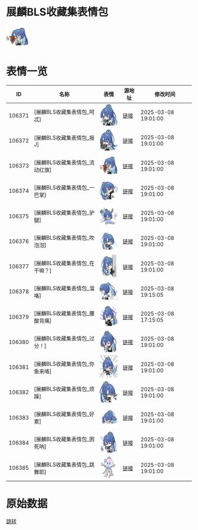 # 展麟BLS收藏集表情包

<img src="./cover.png" height="60" alt="cover" />

# 表情一览

|ID|名称|表情|源地址|修改时间|
|----|----|----|----|----|
|106371|[展麟BLS收藏集表情包_呵忒]|<img src="./pic/106371_%5B展麟BLS收藏集表情包_呵忒%5D.png" height="60" alt="呵忒"/>|[链接](https://i0.hdslb.com/bfs/garb/90d78ce60bca112556b7ccd4ced94ce0ccd596ce.png)|2025-03-08 19:01:00|
|106372|[展麟BLS收藏集表情包_报J]|<img src="./pic/106372_%5B展麟BLS收藏集表情包_报J%5D.png" height="60" alt="报J"/>|[链接](https://i0.hdslb.com/bfs/garb/289e1fc5b4c28871ac4f2fa1ef294ad0a79250cb.png)|2025-03-08 19:01:00|
|106373|[展麟BLS收藏集表情包_流动红旗]|<img src="./pic/106373_%5B展麟BLS收藏集表情包_流动红旗%5D.png" height="60" alt="流动红旗"/>|[链接](https://i0.hdslb.com/bfs/garb/9396ec53a8c9899f93eba56ad7e8dd74c96b7fa2.png)|2025-03-08 19:01:00|
|106374|[展麟BLS收藏集表情包_一巴掌]|<img src="./pic/106374_%5B展麟BLS收藏集表情包_一巴掌%5D.png" height="60" alt="一巴掌"/>|[链接](https://i0.hdslb.com/bfs/garb/cebc24db21e9b74b41009fd896b0116dd00c61a6.png)|2025-03-08 19:01:00|
|106375|[展麟BLS收藏集表情包_驴腿]|<img src="./pic/106375_%5B展麟BLS收藏集表情包_驴腿%5D.png" height="60" alt="驴腿"/>|[链接](https://i0.hdslb.com/bfs/garb/2fcff6cd348399dee823b770f96d1fe5087cd042.png)|2025-03-08 19:01:00|
|106376|[展麟BLS收藏集表情包_吹泡泡]|<img src="./pic/106376_%5B展麟BLS收藏集表情包_吹泡泡%5D.png" height="60" alt="吹泡泡"/>|[链接](https://i0.hdslb.com/bfs/garb/696cf027bf92b16e8a8e88ba7ceedebdd0ee81b8.png)|2025-03-08 19:01:00|
|106377|[展麟BLS收藏集表情包_在干嘛？]|<img src="./pic/106377_%5B展麟BLS收藏集表情包_在干嘛？%5D.png" height="60" alt="在干嘛？"/>|[链接](https://i0.hdslb.com/bfs/garb/6ee7b6a3c66dbc75709f397afcbe2202d5e90271.png)|2025-03-08 19:01:00|
|106378|[展麟BLS收藏集表情包_溜咯]|<img src="./pic/106378_%5B展麟BLS收藏集表情包_溜咯%5D.png" height="60" alt="溜咯"/>|[链接](https://i0.hdslb.com/bfs/garb/d038ca9dce66964c32f19b30b7ec83cf89a65e63.png)|2025-03-08 19:15:05|
|106379|[展麟BLS收藏集表情包_腰酸背痛]|<img src="./pic/106379_%5B展麟BLS收藏集表情包_腰酸背痛%5D.png" height="60" alt="腰酸背痛"/>|[链接](https://i0.hdslb.com/bfs/garb/b17f2dcd6afee1ae979c3df8224135e190c576bf.png)|2025-03-08 17:15:05|
|106380|[展麟BLS收藏集表情包_过分！]|<img src="./pic/106380_%5B展麟BLS收藏集表情包_过分！%5D.png" height="60" alt="过分！"/>|[链接](https://i0.hdslb.com/bfs/garb/5736741857f370494972a359a6e6d5bce763810f.png)|2025-03-08 19:01:00|
|106381|[展麟BLS收藏集表情包_你鱼来咯]|<img src="./pic/106381_%5B展麟BLS收藏集表情包_你鱼来咯%5D.png" height="60" alt="你鱼来咯"/>|[链接](https://i0.hdslb.com/bfs/garb/58e82e6f3e02c6ff3c55021eca5b2f2b87704fc6.png)|2025-03-08 19:01:00|
|106382|[展麟BLS收藏集表情包_烦躁]|<img src="./pic/106382_%5B展麟BLS收藏集表情包_烦躁%5D.png" height="60" alt="烦躁"/>|[链接](https://i0.hdslb.com/bfs/garb/a08e34c161fbe9b8ca9ea91097be4b0654dfd2f5.png)|2025-03-08 19:01:00|
|106383|[展麟BLS收藏集表情包_好累]|<img src="./pic/106383_%5B展麟BLS收藏集表情包_好累%5D.png" height="60" alt="好累"/>|[链接](https://i0.hdslb.com/bfs/garb/17eb59ce4ebf94e45bccb97ef9be41abc20d0085.png)|2025-03-08 19:01:00|
|106384|[展麟BLS收藏集表情包_困死呐]|<img src="./pic/106384_%5B展麟BLS收藏集表情包_困死呐%5D.png" height="60" alt="困死呐"/>|[链接](https://i0.hdslb.com/bfs/garb/776228a14ccb3efb632916a0052b6279593c2e6f.png)|2025-03-08 19:01:00|
|106385|[展麟BLS收藏集表情包_跳舞耶]|<img src="./pic/106385_%5B展麟BLS收藏集表情包_跳舞耶%5D.png" height="60" alt="跳舞耶"/>|[链接](https://i0.hdslb.com/bfs/garb/cd2bc3d5e80b55e18a0bf73b6f9441eb8d057285.png)|2025-03-08 19:01:00|

# 原始数据

[跳转](./raw.json)

